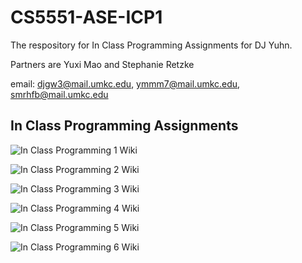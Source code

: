 # CS5551-ASE-ICP1

The respository for In Class Programming Assignments for DJ Yuhn.

Partners are Yuxi Mao and Stephanie Retzke

email: djgw3@mail.umkc.edu, ymmm7@mail.umkc.edu, smrhfb@mail.umkc.edu

## In Class Programming Assignments

![In Class Programming 1 Wiki](https://github.com/djyuhn/CS5551-ASE-ICP1/wiki/In-Class-Programming---1)

![In Class Programming 2 Wiki](https://github.com/djyuhn/CS5551-ASE-ICP1/wiki/In-Class-Programming-2)

![In Class Programming 3 Wiki](https://github.com/djyuhn/CS5551-ASE-ICP1/wiki/In-Class-Programming-3)

![In Class Programming 4 Wiki](https://github.com/djyuhn/CS5551-ASE-ICP1/wiki/In-Class-Programming-4)

![In Class Programming 5 Wiki](https://github.com/djyuhn/CS5551-ASE-ICP1/wiki/In-Class-Programming-5)

![In Class Programming 6 Wiki](https://github.com/djyuhn/CS5551-ASE-ICP1/wiki/In-Class-Programming-6)


